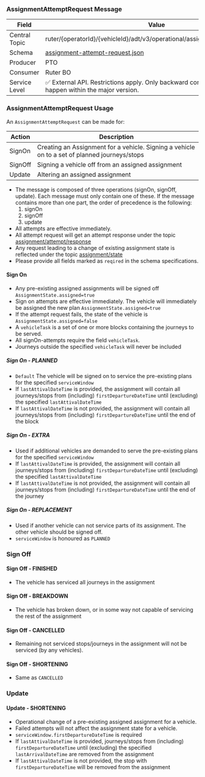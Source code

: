 ### AssignmentAttemptRequest Message
| Field         | Value                                                                                                                    |
|---------------|--------------------------------------------------------------------------------------------------------------------------|
| Central Topic | ruter/{operatorId}/{vehicleId}/adt/v3/operational/assignment/attempt/request                                             |
| Schema        | [ assignment-attempt-request.json ](json-schemas/operational/assignment/attempt/request/assignment-attempt-request.json) |
| Producer      | PTO                                                                                                                      |
| Consumer      | Ruter BO                                                                                                                 |
| Service Level | ✅ External API. Restrictions apply. Only backward compatible changes may happen within the major version.                | 

### AssignmentAttemptRequest Usage
An `AssignmentAttemptRequest` can be made for:

| Action  | Description                                                                                   |
|---------|-----------------------------------------------------------------------------------------------|
| SignOn  | Creating an Assignment for a vehicle. Signing a vehicle on to a set of planned journeys/stops |
| SignOff | Signing a vehicle off from an assigned assignment                                             |
| Update  | Altering an assigned assignment                                                               |

- The message is composed of three operations (signOn, signOff, update). Each message must only contain one of these. If the message contains more than one part, the order of precedence is the following:
  1. signOn
  2. signOff
  3. update
- All attempts are effective immediately.
- All attempt request will get an attempt response under the topic [assignment/attempt/response](../response/assignment-attempt-response.md)
- Any request leading to a change of existing assignment state is reflected under the topic [assignment/state](../../status/assignment-status.md)
- Please provide all fields marked as `reqired` in the schema specifications.

#### Sign On
- Any pre-existing assigned assignments will be signed off `AssignmentState.assigned=true`
- Sign on attempts are effective immediately. The vehicle will immediately be assigned the new plan `AssignmentState.assigned=true`
- If the attempt request fails, the state of the vehicle is `AssignmentState.assigned=false`
- A `vehicleTask` is a set of one or more blocks containing the journeys to be served.
- All signOn-attempts require the field `vehicleTask`.
- Journeys outside the specified `vehicleTask` will never be included


##### Sign On - PLANNED
- `Default` The vehicle will be signed on to service the pre-existing plans for the specified `serviceWindow`
- If `lastAttivalDateTime` is provided, the assignment will contain all journeys/stops from (including) `firstDepartureDateTime` until (excluding) the specified `lastAttivalDateTime`
- If `lastAttivalDateTime` is not provided, the assignment will contain all journeys/stops from (including) `firstDepartureDateTime` until the end of the block

##### Sign On - EXTRA
- Used if additional vehicles are demanded to serve the pre-existing plans for the specified `serviceWindow`
- If `lastAttivalDateTime` is provided, the assignment will contain all journeys/stops from (including) `firstDepartureDateTime` until (excluding) the specified `lastAttivalDateTime`
- If `lastAttivalDateTime` is not provided, the assignment will contain all journeys/stops from (including) `firstDepartureDateTime` until the end of the journey

##### Sign On - REPLACEMENT
- Used if another vehicle can not service parts of its assignment. The other vehicle should be signed off.
- `serviceWindow` is honoured as `PLANNED`
### Sign Off
#### Sign Off - FINISHED
- The vehicle has serviced all journeys in the assignment
#### Sign Off - BREAKDOWN
- The vehicle has broken down, or in some way not capable of servicing the rest of the assignment
#### Sign Off - CANCELLED
- Remaining not serviced stops/journeys in the assignment will not be serviced (by any vehicles).
#### Sign Off - SHORTENING
- Same as `CANCELLED`

### Update
#### Update - SHORTENING
- Operational change of a pre-existing assigned assignment for a vehicle.
- Failed attempts will not affect the assignment state for a vehicle.
- `serviceWindow.firstDepartureDateTime` is required
- If `lastAttivalDateTime` is provided, journeys/stops from (including) `firstDepartureDateTime` until (excluding) the specified `lastArrivalDateTime` are removed from the assignment
- If `lastAttivalDateTime` is not provided, the stop with `firstDepartureDateTime` will be removed from the assignment
